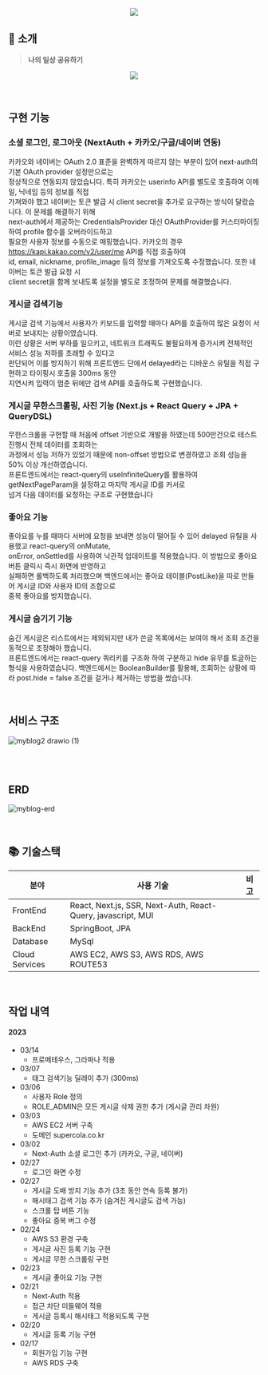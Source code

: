 <p align="center">
  <img src="https://user-images.githubusercontent.com/62537935/226505111-bbbe363f-7183-43b8-81d9-040d53a4dd68.png">
</p>

## 🔖 소개
> **나의 일상 공유하기**
> 
<p align="center">
  <img src="https://user-images.githubusercontent.com/62537935/226513661-830146e7-7e65-433f-b6ce-e95767e8a043.gif">
</p>

<br>

## 구현 기능

### 소셜 로그인, 로그아웃 (NextAuth + 카카오/구글/네이버 연동)
카카오와 네이버는 OAuth 2.0 표준을 완벽하게 따르지 않는 부분이 있어 next-auth의 기본 OAuth provider 설정만으로는  
정상적으로 연동되지 않았습니다. 특히 카카오는 userinfo API를 별도로 호출하여 이메일, 닉네임 등의 정보를 직접  
가져와야 했고 네이버는 토큰 발급 시 client secret을 추가로 요구하는 방식이 달랐습니다. 이 문제를 해결하기 위해  
next-auth에서 제공하는 CredentialsProvider 대신 OAuthProvider를 커스터마이징하여 profile 함수를 오버라이드하고  
필요한 사용자 정보를 수동으로 매핑했습니다. 카카오의 경우 https://kapi.kakao.com/v2/user/me API를 직접 호출하여  
id, email, nickname, profile_image 등의 정보를 가져오도록 수정했습니다. 또한 네이버는 토큰 발급 요청 시  
client secret을 함께 보내도록 설정을 별도로 조정하여 문제를 해결했습니다.

### 게시글 검색기능
게시글 검색 기능에서 사용자가 키보드를 입력할 때마다 API를 호출하여 많은 요청이 서버로 보내지는 상황이였습니다.  
이런 상황은 서버 부하를 일으키고, 네트워크 트래픽도 불필요하게 증가시켜 전체적인 서비스 성능 저하를 초래할 수 있다고  
판단되어 이를 방지하기 위해 프론트엔드 단에서 delayed라는 디바운스 유틸을 직접 구현하고 타이핑시 호출을 300ms 동안  
지연시켜 입력이 멈춘 뒤에만 검색 API를 호출하도록 구현했습니다.

### 게시글 무한스크롤링, 사진 기능 (Next.js + React Query + JPA + QueryDSL)
무한스크롤을 구현할 때 처음에 offset 기반으로 개발을 하였는데 500만건으로 테스트 진행시 전체 데이터를 조회하는  
과정에서 성능 저하가 있었기 때문에 non-offset 방법으로 변경하였고 조회 성능을 50% 이상 개선하였습니다.  
프론트엔드에서는 react-query의 useInfiniteQuery를 활용하여 getNextPageParam을 설정하고 마지막 게시글 ID를 커서로  
넘겨 다음 데이터를 요청하는 구조로 구현했습니다

### 좋아요 기능
좋아요를 누를 때마다 서버에 요청을 보내면 성능이 떨어질 수 있어 delayed 유틸을 사용했고 react-query의 onMutate,  
onError, onSettled를 사용하여 낙관적 업데이트를 적용했습니다. 이 방법으로 좋아요 버튼 클릭시 즉시 화면에 반영하고  
실패하면 롤백하도록 처리했으며 백엔드에서는 좋아요 테이블(PostLike)을 따로 만들어 게시글 ID와 사용자 ID의 조합으로  
중복 좋아요를 방지했습니다.

### 게시글 숨기기 기능
숨긴 게시글은 리스트에서는 제외되지만 내가 쓴글 목록에서는 보여야 해서 조회 조건을 동적으로 조정해야 했습니다.  
프론트엔드에서는 react-query 쿼리키를 구조화 하여 구분하고 hide 유무를 토글하는 형식을 사용하였습니다.
백엔드에서는 BooleanBuilder를 활용해, 조회하는 상황에 따라 post.hide = false 조건을 걸거나 제거하는 방법을 썼습니다.

<br>

## 서비스 구조
![myblog2 drawio (1)](https://github.com/user-attachments/assets/1d50a3cf-a399-4caa-b156-34077fd86e99)

<br>

<br>

## ERD
![myblog-erd](https://github.com/user-attachments/assets/86fd3415-0b4d-4ec2-93c6-99d782a80536)

<br>

## 📚 기술스택

| 분야           | 사용 기술                                      | 비고 |
| -------------- |--------------------------------------------| ---- |
| FrontEnd       | React, Next.js, SSR, Next-Auth, React-Query, javascript, MUI |
| BackEnd        | SpringBoot, JPA                                    |
| Database       | MySql                                      |
| Cloud Services | AWS EC2, AWS S3, AWS RDS, AWS ROUTE53                            |

<br>

## 작업 내역
#### 2023
* 03/14
  * 프로메테우스, 그라파나 적용
* 03/07
  * 태그 검색기능 딜레이 추가 (300ms)
* 03/06
  * 사용자 Role 정의
  * ROLE_ADMIN은 모든 게시글 삭제 권한 추가 (게시글 관리 차원)
* 03/03
  * AWS EC2 서버 구축
  * 도메인 supercola.co.kr
* 03/02
  * Next-Auth 소셜 로그인 추가 (카카오, 구글, 네이버)
* 02/27
  * 로그인 화면 수정
* 02/27
  * 게시글 도배 방지 기능 추가 (3초 동안 연속 등록 불가)
  * 해시태그 검색 기능 추가 (숨겨진 게시글도 검색 가능)
  * 스크롤 탑 버튼 기능
  * 좋아요 중복 버그 수정
* 02/24
  * AWS S3 환경 구축
  * 게시글 사진 등록 기능 구현
  * 게시글 무한 스크롤링 구현
* 02/23
  * 게시글 좋아요 기능 구현
* 02/21
  * Next-Auth 적용
  * 접근 차단 미들웨어 적용
  * 게시글 등록시 해시태그 적용되도록 구현
* 02/20
  * 게시글 등록 기능 구현
* 02/17
  * 회원가입 기능 구현
  * AWS RDS 구축
